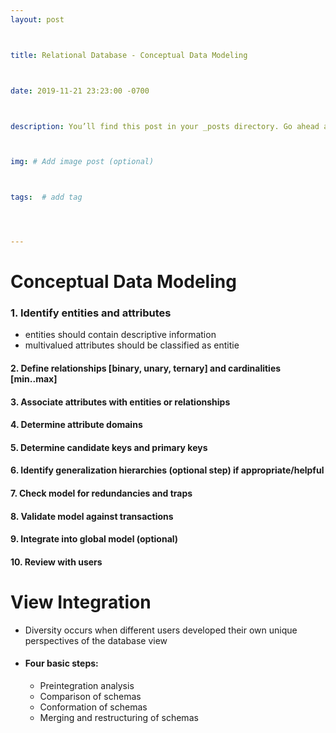 ```yaml
---
layout: post



title: Relational Database - Conceptual Data Modeling



date: 2019-11-21 23:23:00 -0700



description: You’ll find this post in your _posts directory. Go ahead and edit it and re-build the site to see your changes. # Add post description (optional)



img: # Add image post (optional)



tags:  # add tag




---
```








# Conceptual Data Modeling

### 1. Identify entities and attributes 

-   entities should contain descriptive information
-   multivalued attributes should be classified as entitie

#### 2. Define relationships [binary, unary, ternary] and cardinalities [min..max]

#### 3. Associate attributes with entities or relationships

#### 4. Determine attribute domains

#### 5. Determine candidate keys and primary keys

#### 6. Identify generalization hierarchies (optional step) if appropriate/helpful

#### 7. Check model for redundancies and traps

#### 8. Validate model against transactions

#### 9. Integrate into global model (optional)

#### 10. Review with users





# View Integration

-   Diversity occurs when different users developed their own unique perspectives of the database view

-   #### Four basic steps:

    -   Preintegration analysis
    -   Comparison of schemas
    -   Conformation of schemas
    -   Merging and restructuring of schemas